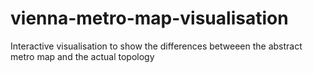 # vienna-metro-map-visualisation
 Interactive visualisation to show the differences betweeen the abstract metro map and the actual topology
